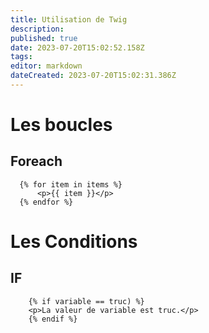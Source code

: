 ```yaml
---
title: Utilisation de Twig
description: 
published: true
date: 2023-07-20T15:02:52.158Z
tags: 
editor: markdown
dateCreated: 2023-07-20T15:02:31.386Z
---
```


# Les boucles
## Foreach
```twig
  {% for item in items %}
      <p>{{ item }}</p>
  {% endfor %}
```
# Les Conditions
## IF
```twig
	{% if variable == truc) %}
    <p>La valeur de variable est truc.</p>
	{% endif %}
```
